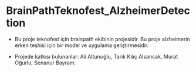 # BrainPathTeknofest_AlzheimerDetection

- Bu proje teknofest için brainpath ekibinin projesidir. Bu proje alzheimerin erken teşhisi için bir model ve uygulama geliştirmesidir.

- Projede katkısı bulunanlar: Ali Altunoğlu, Tarık Kılıç Alsancak, Murat Oğurlu, Senanur Bayram.